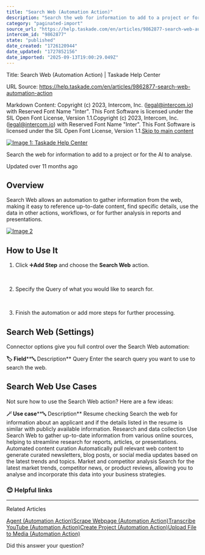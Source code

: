 ```yaml
---
title: "Search Web (Automation Action)"
description: "Search the web for information to add to a project or for the AI to analyse."
category: "paginated-import"
source_url: "https://help.taskade.com/en/articles/9862877-search-web-automation-action"
intercom_id: "9862877"
state: "published"
date_created: "1726120944"
date_updated: "1727852156"
date_imported: "2025-09-13T19:00:29.049Z"
---
```


Title: Search Web (Automation Action) | Taskade Help Center

URL Source: https://help.taskade.com/en/articles/9862877-search-web-automation-action

Markdown Content:
Copyright (c) 2023, Intercom, Inc. (legal@intercom.io) with Reserved Font Name "Inter". This Font Software is licensed under the SIL Open Font License, Version 1.1.Copyright (c) 2023, Intercom, Inc. (legal@intercom.io) with Reserved Font Name "Inter". This Font Software is licensed under the SIL Open Font License, Version 1.1.[Skip to main content](https://help.taskade.com/en/articles/9862877-search-web-automation-action#main-content)

[![Image 1: Taskade Help Center](https://downloads.intercomcdn.com/i/o/490280/d14603621e78c833c2d0e66f/2d1230f35f3009fff25b2989e93312a5.png)](https://help.taskade.com/en/)

Search the web for information to add to a project or for the AI to analyse.

Updated over 11 months ago

**Overview**
------------

Search Web allows an automation to gather information from the web, making it easy to reference up-to-date content, find specific details, use the data in other actions, workflows, or for further analysis in reports and presentations.

[![Image 2](https://downloads.intercomcdn.com/i/o/1177305572/2008870fc282c7a66224d7d4/CleanShot%2B2024-09-12%2Bat%2B14_05_25%402x.png?expires=1757791800&signature=5d42ec0eea0b1b8c865df1fa1545f87f21587beda9d1be9067007f65b811d750&req=dSEgEcp%2BmIRYW%2FMW1HO4zTsfrkDQnCBtpGTRr4QYhP4Pmdc4PCSkhW7gPaqY%0ATpOKEE4n8wPofsBHBec%3D%0A)](https://downloads.intercomcdn.com/i/o/1177305572/2008870fc282c7a66224d7d4/CleanShot%2B2024-09-12%2Bat%2B14_05_25%402x.png?expires=1757791800&signature=5d42ec0eea0b1b8c865df1fa1545f87f21587beda9d1be9067007f65b811d750&req=dSEgEcp%2BmIRYW%2FMW1HO4zTsfrkDQnCBtpGTRr4QYhP4Pmdc4PCSkhW7gPaqY%0ATpOKEE4n8wPofsBHBec%3D%0A)

**How to Use It**
-----------------

1.   Click ➕**Add Step** and choose the **Search Web** action.

​

2.   Specify the Query of what you would like to search for.

​

3.   Finish the automation or add more steps for further processing.

**Search Web (Settings)**
-------------------------

Connector options give you full control over the Search Web automation:

**🏷️ Field****🔤 Description**
Query Enter the search query you want to use to search the web.

**Search Web Use Cases**
------------------------

Not sure how to use the Search Web action? Here are a few ideas:

**🪄 Use case****🔤 Description**
Resume checking Search the web for information about an applicant and if the details listed in the resume is similar with publicly available information.
Research and data collection Use Search Web to gather up-to-date information from various online sources, helping to streamline research for reports, articles, or presentations.
Automated content curation Automatically pull relevant web content to generate curated newsletters, blog posts, or social media updates based on the latest trends and topics.
Market and competitor analysis Search for the latest market trends, competitor news, or product reviews, allowing you to analyse and incorporate this data into your business strategies.

### **😊 Helpful links**

* * *

Related Articles

[Agent (Automation Action)](https://help.taskade.com/en/articles/8958471-agent-automation-action)[Scrape Webpage (Automation Action)](https://help.taskade.com/en/articles/9805157-scrape-webpage-automation-action)[Transcribe YouTube (Automation Action)](https://help.taskade.com/en/articles/9805233-transcribe-youtube-automation-action)[Create Project (Automation Action)](https://help.taskade.com/en/articles/9891168-create-project-automation-action)[Upload File to Media (Automation Action)](https://help.taskade.com/en/articles/10111256-upload-file-to-media-automation-action)

Did this answer your question?
